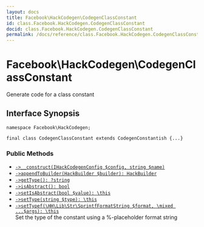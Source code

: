 ```yaml
---
layout: docs
title: Facebook\HackCodegen\CodegenClassConstant
id: class.Facebook.HackCodegen.CodegenClassConstant
docid: class.Facebook.HackCodegen.CodegenClassConstant
permalink: /docs/reference/class.Facebook.HackCodegen.CodegenClassConstant.md
---
```

# Facebook\\HackCodegen\\CodegenClassConstant




Generate code for a class constant




## Interface Synopsis




``` Hack
namespace Facebook\HackCodegen;

final class CodegenClassConstant extends CodegenConstantish {...}
```




### Public Methods




- [` ->__construct(IHackCodegenConfig $config, string $name) `](<class.Facebook.HackCodegen.CodegenClassConstant.__construct.md>)
- [` ->appendToBuilder(HackBuilder $builder): HackBuilder `](<class.Facebook.HackCodegen.CodegenClassConstant.appendToBuilder.md>)
- [` ->getType(): ?string `](<class.Facebook.HackCodegen.CodegenClassConstant.getType.md>)
- [` ->isAbstract(): bool `](<class.Facebook.HackCodegen.CodegenClassConstant.isAbstract.md>)
- [` ->setIsAbstract(bool $value): \this `](<class.Facebook.HackCodegen.CodegenClassConstant.setIsAbstract.md>)
- [` ->setType(string $type): \this `](<class.Facebook.HackCodegen.CodegenClassConstant.setType.md>)
- [` ->setTypef(\HH\Lib\Str\SprintfFormatString $format, \mixed ...$args): \this `](<class.Facebook.HackCodegen.CodegenClassConstant.setTypef.md>)\
  Set the type of the constant using a %-placeholder format string
